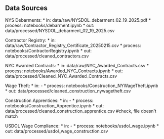 ## Data Sources

NYS Debarments:
    * in: data/raw/NYSDOL_debarment_02_19_2025.pdf
    * process: notebooks/debarment.ipynb
    * out: data/processed/NYSDOL_debarment_02_19_2025.csv

Contractor Registry:
    * in: data/raw/Contractor_Registry_Certificate_20250215.csv
    * process: notebooks/ContractorRegistry.ipynb
    * out: data/processed/cleaned_contractors.csv

NYC Awarded Contracts:
    * in: data/raw/NYC_Awarded_Contracts.csv
    * process: notebooks/Awarded_NYC_Contracts.ipynb
    * out: data/processed/Cleaned_NYC_Awarded_Contracts.csv

Wage Theft:
    * in: -
    * process: notebooks/Construction_NYWageTheft.ipynb
    * out: data/processed/cleaned_construction_nywagetheft.csv

Construction Apprentices:
    * in: -
    * process: notebooks/Construction_Apprentice.ipynb
    * out: data/processed/cleaned_construction_apprentice.csv #check, file doesn't match

USDOL Wage Compliance:
    * in: -
    * process: notebooks/usdol_wage.ipynb
    * out: data/processed/usdol_wage_construction.csv